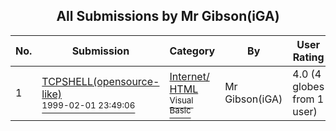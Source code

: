 ﻿<div align="center">

## All Submissions by Mr Gibson\(iGA\)

</div>

No.  | Submission | Category | By   | User Rating
---- | ---------- | -------- | ---- | -----------
1 | [TCPSHELL\(opensource\-like\)<br /><sup>1999-02-01 23:49:06</sup>](https://github.com/Planet-Source-Code/mr-gibson-iga-tcpshell-opensource-like__1-6202) | [Internet/ HTML<br /><sup>Visual Basic</sup>](../ByCategory/internet-html__1-34.md) | Mr Gibson\(iGA\) | 4.0 (4 globes from 1 user)
